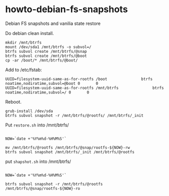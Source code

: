 # howto-debian-fs-snapshots
Debian FS snapshots and vanilia state restore


Do debian clean install. 

```
mkdir /mnt/btrfs
mount /dev/sda1 /mnt/btrfs -o subvol=/
btrfs subvol create /mnt/btrfs/@snap
btrfs subvol create /mnt/btrfs/@boot
cp -ar /boot/* /mnt/btrfs/@boot/
```

Add to /etc/fstab:
```
UUID=filesystem-uuid-same-as-for-rootfs /boot               btrfs   noatime,nodiratime,subvol=@boot 0       0
UUID=filesystem-uuid-same-as-for-rootfs /mnt/btrfs               btrfs   noatime,nodiratime,subvol=/ 0       0
```

Reboot.

```
grub-install /dev/sda
btrfs subvol snapshot -r /mnt/btrfs/@rootfs/ /mnt/btrfs/_init
```

Put ```restore.sh``` into /mnt/btrfs/
```#!/bin/bash

NOW=`date +'%Y%m%d-%H%M%S'`

mv /mnt/btrfs/@rootfs /mnt/btrfs/@snap/rootfs-${NOW}-rw
btrfs subvol snapshot /mnt/btrfs/_init /mnt/btrfs/@rootfs
```

put ```shapshot.sh``` into /mnt/btrfs/
```#!/bin/bash

NOW=`date +'%Y%m%d-%H%M%S'`

btrfs subvol snapshot -r /mnt/btrfs/@rootfs /mnt/btrfs/@snap/rootfs-${NOW}-ro
```
